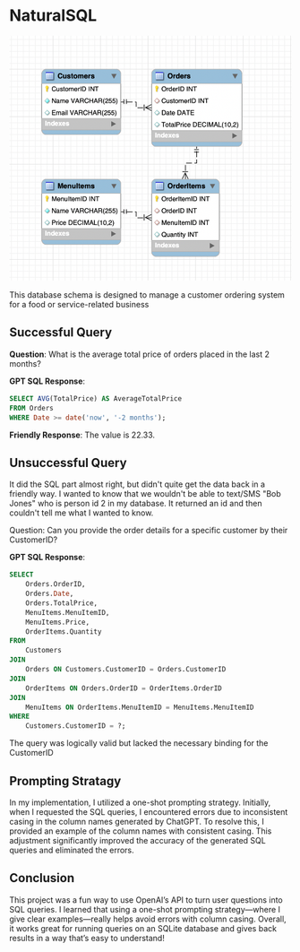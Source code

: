 # NaturalSQL



<img src="schema.png">

This database schema is designed to manage a customer ordering system for a food or service-related business


## Successful Query

**Question**: What is the average total price of orders placed in the last 2 months?

**GPT SQL Response**:
```sql
SELECT AVG(TotalPrice) AS AverageTotalPrice
FROM Orders
WHERE Date >= date('now', '-2 months');
```

**Friendly Response**: The value is 22.33.




## Unsuccessful Query
It did the SQL part almost right, but didn't quite get the data back in a friendly way. I wanted to know that we wouldn't be able to text/SMS "Bob Jones" who is person id 2 in my database. It returned an id and then couldn't tell me what I wanted to know.



Question: Can you provide the order details for a specific customer by their CustomerID?

**GPT SQL Response**:
```sql
SELECT 
    Orders.OrderID,
    Orders.Date,
    Orders.TotalPrice,
    MenuItems.MenuItemID,
    MenuItems.Price,
    OrderItems.Quantity
FROM 
    Customers
JOIN 
    Orders ON Customers.CustomerID = Orders.CustomerID
JOIN 
    OrderItems ON Orders.OrderID = OrderItems.OrderID
JOIN 
    MenuItems ON OrderItems.MenuItemID = MenuItems.MenuItemID
WHERE 
    Customers.CustomerID = ?;
```

The query was logically valid but lacked the necessary binding for the CustomerID


## Prompting Stratagy
In my implementation, I utilized a one-shot prompting strategy. Initially, when I requested the SQL queries, I encountered errors due to inconsistent casing in the column names generated by ChatGPT. To resolve this, I provided an example of the column names with consistent casing. This adjustment significantly improved the accuracy of the generated SQL queries and eliminated the errors.


## Conclusion
This project was a fun way to use OpenAI’s API to turn user questions into SQL queries. I learned that using a one-shot prompting strategy—where I give clear examples—really helps avoid errors with column casing. Overall, it works great for running queries on an SQLite database and gives back results in a way that’s easy to understand!


